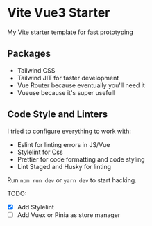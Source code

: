 # Vite Vue3 Starter

My Vite starter template for fast prototyping

## Packages

- Tailwind CSS
- Tailwind JIT for faster development
- Vue Router because eventually you'll need it
- Vueuse because it's super usefull

## Code Style and Linters

I tried to configure everything to work with:

- Eslint for linting errors in JS/Vue
- Stylelint for Css
- Prettier for code formatting and code styling
- Lint Staged and Husky for linting

Run `npm run dev` or `yarn dev` to start hacking.

TODO:

- [x] Add Stylelint
- [ ] Add Vuex or Pinia as store manager
